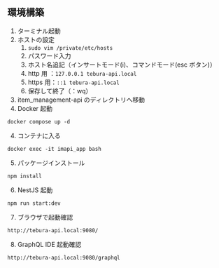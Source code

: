## 環境構築

1. ターミナル起動
2. ホストの設定
   1. `sudo vim /private/etc/hosts`
   2. パスワード入力
   3. ホスト名追記（インサートモード(i)、コマンドモード(esc ボタン)）
   4. http 用 ：`127.0.0.1 tebura-api.local`
   5. https 用：`::1 tebura-api.local`
   6. 保存して終了（：wq）
3. item_management-api のディレクトリへ移動
4. Docker 起動

```
docker compose up -d
```

4. コンテナに入る

```
docker exec -it imapi_app bash
```

5. パッケージインストール

```
npm install
```

6. NestJS 起動

```
npm run start:dev
```

7. ブラウザで起動確認

```
http://tebura-api.local:9080/
```

8. GraphQL IDE 起動確認

```
http://tebura-api.local:9080/graphql
```
